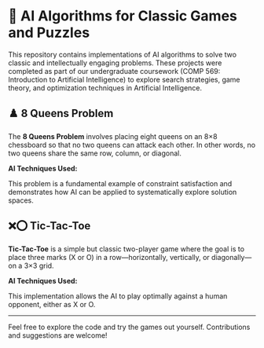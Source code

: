 # 🧠 AI Algorithms for Classic Games and Puzzles

This repository contains implementations of AI algorithms to solve two classic and intellectually engaging problems. These projects were completed as part of our undergraduate coursework (COMP 569: Introduction to Artificial Intelligence) to explore search strategies, game theory, and optimization techniques in Artificial Intelligence.

## ♟️ 8 Queens Problem

The **8 Queens Problem** involves placing eight queens on an 8×8 chessboard so that no two queens can attack each other. In other words, no two queens share the same row, column, or diagonal.

**AI Techniques Used:**


This problem is a fundamental example of constraint satisfaction and demonstrates how AI can be applied to systematically explore solution spaces.

## ❌⭕ Tic-Tac-Toe

**Tic-Tac-Toe** is a simple but classic two-player game where the goal is to place three marks (X or O) in a row—horizontally, vertically, or diagonally—on a 3×3 grid.

**AI Techniques Used:**

This implementation allows the AI to play optimally against a human opponent, either as X or O.

---

Feel free to explore the code and try the games out yourself. Contributions and suggestions are welcome!
